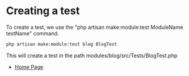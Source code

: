 # Creating a test

To create a test, we use the "php artisan make:module:test ModuleName testName" command.

``` bash
php artisan make:module:test blog BlogTest
```

This will create a test in the path modules/blog/src/Tests/BlogTest.php

- [Home Page](https://idel327.github.io/laravel-modular)